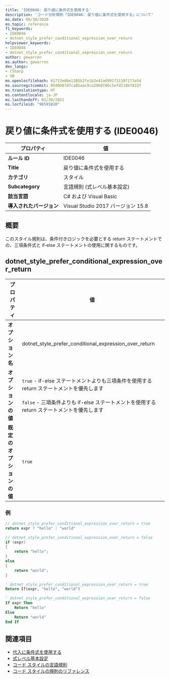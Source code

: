 ```yaml
---
title: 'IDE0046: 戻り値に条件式を使用する'
description: 'コード分析規則「IDE0046: 戻り値に条件式を使用する」について'
ms.date: 09/30/2020
ms.topic: reference
f1_keywords:
- IDE0046
- dotnet_style_prefer_conditional_expression_over_return
helpviewer_keywords:
- IDE0046
- dotnet_style_prefer_conditional_expression_over_return
author: gewarren
ms.author: gewarren
dev_langs:
- CSharp
- VB
ms.openlocfilehash: 61713e0be1305b2fe1b2e41ad991f3110f173a54
ms.sourcegitcommit: 05d0087dfca85aac9ca2960f86c5efd218bf833f
ms.translationtype: HT
ms.contentlocale: ja-JP
ms.lasthandoff: 03/30/2021
ms.locfileid: "96591820"
---
```

# <a name="use-conditional-expression-for-return-ide0046"></a>戻り値に条件式を使用する (IDE0046)

|プロパティ|値|
|-|-|
| **ルール ID** | IDE0046 |
| **Title** | 戻り値に条件式を使用する |
| **カテゴリ** | スタイル |
| **Subcategory** | 言語規則 (式レベル基本設定) |
| **該当言語** | C# および Visual Basic |
| **導入されたバージョン** | Visual Studio 2017 バージョン 15.8 |

## <a name="overview"></a>概要

このスタイル規則は、条件付きロジックを必要とする return ステートメントでの、三項条件式と if-else ステートメントの使用に関するものです。

## <a name="dotnet_style_prefer_conditional_expression_over_return"></a>dotnet_style_prefer_conditional_expression_over_return

|プロパティ|値|
|-|-|
| **オプション名** | dotnet_style_prefer_conditional_expression_over_return
| **オプションの値** | `true` - if-else ステートメントよりも三項条件を使用する return ステートメントを優先します<br /><br />`false` - 三項条件よりも if-else ステートメントを使用する return ステートメントを優先します |
| **既定のオプションの値** | `true` |

### <a name="example"></a>例

```csharp
// dotnet_style_prefer_conditional_expression_over_return = true
return expr ? "hello" : "world"

// dotnet_style_prefer_conditional_expression_over_return = false
if (expr)
{
    return "hello";
}
else
{
    return "world";
}
```

```vb
' dotnet_style_prefer_conditional_expression_over_return = true
Return If(expr, "hello", "world")

' dotnet_style_prefer_conditional_expression_over_return = false
If expr Then
    Return "hello"
Else
    Return "world"
End If
```

## <a name="see-also"></a>関連項目

- [代入に条件式を使用する](ide0045.md)
- [式レベル基本設定](expression-level-preferences.md)
- [コード スタイルの言語規則](language-rules.md)
- [コード スタイルの規則のリファレンス](index.md)
